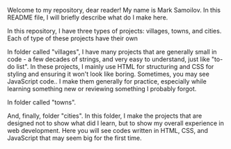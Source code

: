 Welcome to my repository, dear reader! My name is Mark Samoilov. In this README file, I will briefly describe what do I make here.


In this repository, I have three types of projects: villages, towns, and cities. Each of type of these projects have their own

In folder called "villages", I have many projects that are generally small in code - a few decades of strings, and very easy to understand, just like "to-do list". In these projects, I mainly use HTML for structuring and CSS for styling and ensuring it won't look like boring. Sometimes, you may see JavaScript code.. I make them generally for practice, especially while learning something new or reviewing something I probably forgot.

In folder called "towns".

And, finally, folder "cities". In this folder, I make the projects that are designed not to show what did I learn, but to show my overall experience in web development. Here you will see  codes written in HTML, CSS, and JavaScript that may seem big for the first time.